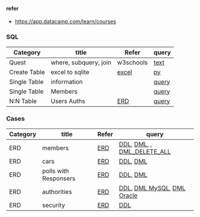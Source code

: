 #### refer 
- https://app.datacamp.com/learn/courses

### SQL
| Category | title | Refer | query |
| ----- | --- | ------ | ------ |
| Quest | where, subquery, join | w3schools | [text](./queries/quests) |
| Create Table | excel to sqlite | [excel](./queries/codes/datasets_template.xlsx) | [py](./queries/codes/excel_sheet_to_sqlite.py) |
| Single Table | information |  | [query](./queries/information.sql) |
| Single Table | Members |  | [query](./queries/members.sql) |
| N:N Table | Users Auths | [ERD](https://github.com/yojulab/learn_ERDs/blob/main/projects/excel_erds/Users_Auths.vuerd) | [query](./queries/Users_Auths_query.sql) |

### Cases
| Category | title | Refer | query |
| ----- | --- | ------ | ------ |
| ERD | members | [ERD](./cases/db_members/Members.vuerd) | [DDL](./cases/db_members/DDL.sql), [DML](./cases/db_members/DML.sql), , [DML_DELETE_ALL](./cases/db_members/DML_DELETE_ALL.sql) |
| ERD | cars | [ERD](./cases/db_cars/Cars.vuerd) | [DDL](./cases/db_cars/DDL.sql), [DML](./cases/db_cars/DML.sql) |
| ERD | polls with Responsers |[ERD](./cases/db_pollswithresponsers/pollswithresponsers.vuerd) | [DDL](./cases/db_pollswithresponsers/DDL.sql), [DML](./cases/db_pollswithresponsers/DML.sql) |
| ERD | authorities | [ERD](./cases/db_memberwithauthority/authorities.vuerd) | [DDL](./cases/db_memberwithauthority/DDL.sql), [DML MySQL](./cases/db_memberwithauthority/DML/00.merge_all_data_MySQL.sql), [DML Oracle](./cases/db_memberwithauthority/DML/00.merge_all_data_Oracle.sql)|
| ERD | security | [ERD](./cases/db_memberwithauthority/memberwithauthority.vuerd) | [DDL](./cases/db_memberwithauthority/DDL.sql)|



